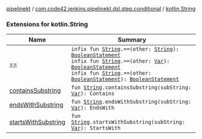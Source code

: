 [pipelinekt](../../index.md) / [com.code42.jenkins.pipelinekt.dsl.step.conditional](../index.md) / [kotlin.String](./index.md)

### Extensions for kotlin.String

| Name | Summary |
|---|---|
| [==](==.md) | `infix fun `[`String`](https://kotlinlang.org/api/latest/jvm/stdlib/kotlin/-string/index.html)`.==(other: `[`String`](https://kotlinlang.org/api/latest/jvm/stdlib/kotlin/-string/index.html)`): `[`BooleanStatement`](../../com.code42.jenkins.pipelinekt.core.conditional/-boolean-statement/index.md)<br>`infix fun `[`String`](https://kotlinlang.org/api/latest/jvm/stdlib/kotlin/-string/index.html)`.==(other: `[`Var`](../../com.code42.jenkins.pipelinekt.core.vars/-var/index.md)`): `[`BooleanStatement`](../../com.code42.jenkins.pipelinekt.core.conditional/-boolean-statement/index.md)<br>`infix fun `[`String`](https://kotlinlang.org/api/latest/jvm/stdlib/kotlin/-string/index.html)`.==(other: `[`BooleanStatement`](../../com.code42.jenkins.pipelinekt.core.conditional/-boolean-statement/index.md)`): `[`BooleanStatement`](../../com.code42.jenkins.pipelinekt.core.conditional/-boolean-statement/index.md) |
| [containsSubstring](contains-substring.md) | `fun `[`String`](https://kotlinlang.org/api/latest/jvm/stdlib/kotlin/-string/index.html)`.containsSubstring(subString: `[`Var`](../../com.code42.jenkins.pipelinekt.core.vars/-var/index.md)`): Contains` |
| [endsWithSubstring](ends-with-substring.md) | `fun `[`String`](https://kotlinlang.org/api/latest/jvm/stdlib/kotlin/-string/index.html)`.endsWithSubstring(subString: `[`Var`](../../com.code42.jenkins.pipelinekt.core.vars/-var/index.md)`): EndsWith` |
| [startsWithSubstring](starts-with-substring.md) | `fun `[`String`](https://kotlinlang.org/api/latest/jvm/stdlib/kotlin/-string/index.html)`.startsWithSubstring(subString: `[`Var`](../../com.code42.jenkins.pipelinekt.core.vars/-var/index.md)`): StartsWith` |
